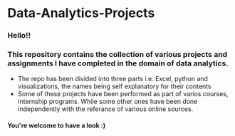 # Data-Analytics-Projects

### Hello!!
### This repository contains the collection of various projects and assignments I have completed in the domain of data analytics. 

- The repo has been divided into three parts i.e. Excel, python and visualizations, the names being self explanatory for their contents
- Some of these projects have been performed as part of varios courses, internship programs. While some other ones have been done independently with the referance of various online sources. 

#### You're welcome to have a look :)

